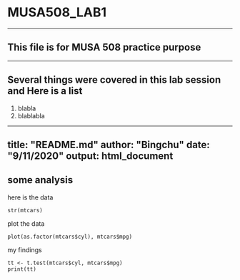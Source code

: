 # MUSA508_LAB1
********

## This file is for MUSA 508 practice purpose

*******
Several things were covered in this lab session  and Here is a list 
---------
1. blabla
2. blablabla



---
title: "README.md"
author: "Bingchu"
date: "9/11/2020"
output: html_document
---
## some analysis

here is the data

```{r}
str(mtcars)
```

plot the data

```{r}
plot(as.factor(mtcars$cyl), mtcars$mpg)
```

my findings

```{r}
tt <- t.test(mtcars$cyl, mtcars$mpg)
print(tt)
```
